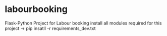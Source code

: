 # labourbooking
Flask-Python Project for Labour booking
install all modules required for this project -> pip insatll -r requirements_dev.txt
